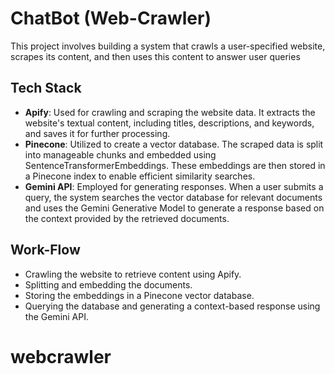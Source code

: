 
# ChatBot (Web-Crawler)


This project involves building a system that crawls a user-specified website, scrapes its content, and then uses this content to answer user queries

## Tech Stack

- **Apify**: Used for crawling and scraping the website data. It extracts the website's textual content, including titles, descriptions, and keywords, and saves it for further processing.
- **Pinecone**: Utilized to create a vector database. The scraped data is split into manageable chunks and embedded using SentenceTransformerEmbeddings. These embeddings are then stored in a Pinecone index to enable efficient similarity searches.
- **Gemini API**: Employed for generating responses. When a user submits a query, the system searches the vector database for relevant documents and uses the Gemini Generative Model to generate a response based on the context provided by the retrieved documents.


## Work-Flow

- Crawling the website to retrieve content using Apify.
- Splitting and embedding the documents.
- Storing the embeddings in a Pinecone vector database.
- Querying the database and generating a context-based response using the Gemini API.
# webcrawler
